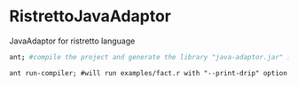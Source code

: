 # RistrettoJavaAdaptor
JavaAdaptor for ristretto language

~~~bash
ant; #compile the project and generate the library "java-adaptor.jar" in the current directory 
~~~

~~~
ant run-compiler; #will run examples/fact.r with "--print-drip" option
~~~
